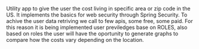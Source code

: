 Utility app to give the user the cost living in specific area or zip code in the US. It implements the basics for web security through Spring Security. To achive the user data retriving we call to few apis, some free, some paid. For this reason it is being implemented user previledges base on ROLES, also based on roles the user will have the oportunity to generate graphs to compare how the costs vary depending on the location. 
